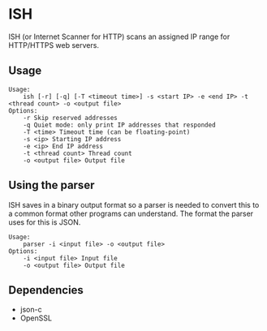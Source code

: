 # ISH
ISH (or Internet Scanner for HTTP) scans an assigned IP range for HTTP/HTTPS web servers.
## Usage
```
Usage:
    ish [-r] [-q] [-T <timeout time>] -s <start IP> -e <end IP> -t <thread count> -o <output file>
Options:
    -r Skip reserved addresses
    -q Quiet mode: only print IP addresses that responded
    -T <time> Timeout time (can be floating-point)
    -s <ip> Starting IP address
    -e <ip> End IP address
    -t <thread count> Thread count
    -o <output file> Output file
```
## Using the parser
ISH saves in a binary output format so a parser is needed to convert this to a common format other programs can understand. The format the parser uses for this is JSON.
```
Usage:
    parser -i <input file> -o <output file>
Options:
    -i <input file> Input file
    -o <output file> Output file
```
## Dependencies
- json-c
- OpenSSL
